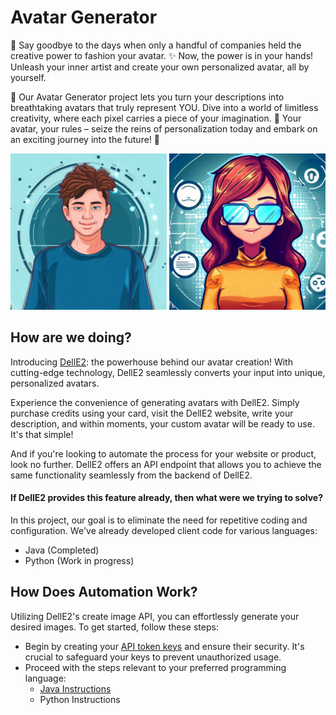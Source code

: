 # Avatar Generator

🎨 Say goodbye to the days when only a handful of companies held the creative power to fashion your avatar. ✨ Now, the power is in your hands! Unleash your inner artist and create your own personalized avatar, all by yourself. 

🚀 Our Avatar Generator project lets you turn your descriptions into breathtaking avatars that truly represent YOU. Dive into a world of limitless creativity, where each pixel carries a piece of your imagination. 🎉 Your avatar, your rules – seize the reins of personalization today and embark on an exciting journey into the future! 🌟

<img src="avatar-1.jpeg" width="250" height="250" /> <img src="avatar-2.jpeg" width="250" height="250" />

## How are we doing?
Introducing [DellE2](https://labs.openai.com/): the powerhouse behind our avatar creation! With cutting-edge technology, DellE2 seamlessly converts your input into unique, personalized avatars.

Experience the convenience of generating avatars with DellE2. Simply purchase credits using your card, visit the DellE2 website, write your description, and within moments, your custom avatar will be ready to use. It's that simple!

And if you're looking to automate the process for your website or product, look no further. DellE2 offers an API endpoint that allows you to achieve the same functionality seamlessly from the backend of DellE2.

#### If DellE2 provides this feature already, then what were we trying to solve?
In this project, our goal is to eliminate the need for repetitive coding and configuration. We've already developed client code for various languages:
- Java (Completed)
- Python (Work in progress)

## How Does Automation Work?
Utilizing DellE2's create image API, you can effortlessly generate your desired images. To get started, follow these steps:
- Begin by creating your [API token keys](https://platform.openai.com/account/api-keys) and ensure their security. It's crucial to safeguard your keys to prevent unauthorized usage.
- Proceed with the steps relevant to your preferred programming language:
    - [Java Instructions](avatar-java/README.md)
    - Python Instructions
